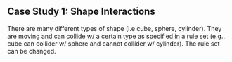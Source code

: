 ## Case Study 1: Shape Interactions

There are many different types of shape (i.e cube, sphere, cylinder). They are moving and can collide w/ a certain type as specified in a rule set (e.g., cube can collider w/ sphere and cannot collider w/ cylinder). The rule set can be changed.